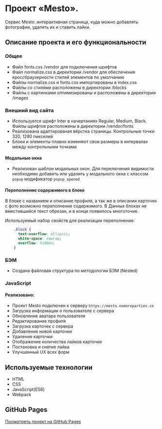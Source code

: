 # Проект «Mesto».

Сервис Mesto: интерактивная страница, куда можно добавлять фотографии, удалять их и ставить лайки.

## Описание проекта и его функциональности

### Общее

* Файл fonts.css /vendor для подключения шрифтов
* Файл normalize.css в директории /vendor для обеспечения кроссбраузерности стилей элементов по умолчанию
* Файлы normalize.css и fonts.css импортированы в index.css
* Файлы со стилями расположены в директории /blocks
* Файлы с картинками оптимизированы и расположены в директории /images

### Внешний вид сайта
* Используется шрифт Inter в начертаниях Regular, Medium, Black. Файлы шрифтов расположены в директории /vendor/fonts
* Реализована адаптированая вёрстка страницы. Контрольные точки: 320, 1280 пикселей
* Блоки и элементы плавно изменяют свои размеры в интервалах между контрольными точками

#### Модальные окна
* Реализован шаблон модальных окон. Для перелючения видимости необходимо добавить или удалить у модального окна с классом `popup` модификатор `popup_opened`

#### Переполнение содержимого в блоке

В блоке с названием и описание профиля, а так же в описании карточек с фото возможно переполнение содержимого.
В Данных блоках не вместившийся текст обрезан, и в конце появилось многоточие.

Используемый набор свойств для реализации переполнения:
```css
    .block {
      text-overflow: ellipsis;
      white-space: nowrap;
      overflow: hidden;
    }
```

### БЭМ
* Создана файловая структура по методологии БЭМ (Nested)

### JavaScript
#### Реализовано:
* Проект Mesto подключен к серверу `https://mesto.nomoreparties.co`
* Загрузка информации о пользователе с сервера
* Обновление аватара пользователя
* Редактирование профиля
* Загрузка карточек с сервера
* Добавление новой карточки
* Удаление карточки
* Отображение количества лайков карточки
* Постановка и снятие лайка
* Улучшенный UX всех форм

## Используемые технологии

- HTML
- CSS
- JavaScript(ES6)
- Webpack

## GitHub Pages ##

[Посмотреть проект на GitHub Pages](https://atimoo.github.io/mesto-project/ "Проект «Mesto»")
